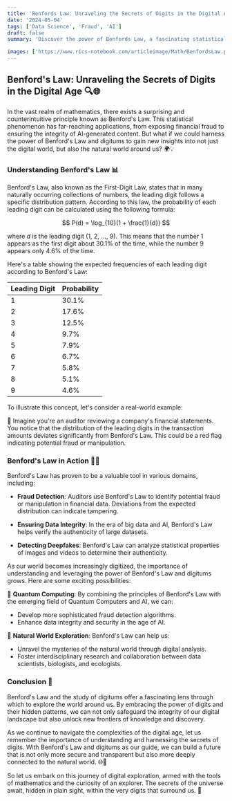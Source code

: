 ```yaml
---
title: 'Benfords Law: Unraveling the Secrets of Digits in the Digital Age'
date: '2024-05-04'
tags: ['Data Science', 'Fraud', 'AI']
draft: false
summary: 'Discover the power of Benfords Law, a fascinating statistical principle that unveils hidden patterns in digits.'

images: ['https://www.rics-notebook.com/articleimage/Math/BenfordsLaw.png']
---
```


## Benford's Law: Unraveling the Secrets of Digits in the Digital Age 🔍🌐

In the vast realm of mathematics, there exists a surprising and counterintuitive principle known as Benford's Law. This statistical phenomenon has far-reaching applications, from exposing financial fraud to ensuring the integrity of AI-generated content. But what if we could harness the power of Benford's Law and digitums to gain new insights into not just the digital world, but also the natural world around us? 🌍💡

### Understanding Benford's Law 📊

Benford's Law, also known as the First-Digit Law, states that in many naturally occurring collections of numbers, the leading digit follows a specific distribution pattern. According to this law, the probability of each leading digit can be calculated using the following formula:

$$
P(d) = \log_{10}(1 + \frac{1}{d})
$$

where $d$ is the leading digit (1, 2, ..., 9). This means that the number 1 appears as the first digit about 30.1% of the time, while the number 9 appears only 4.6% of the time.

Here's a table showing the expected frequencies of each leading digit according to Benford's Law:

| Leading Digit | Probability |
| ------------- | ----------- |
| 1             | 30.1%       |
| 2             | 17.6%       |
| 3             | 12.5%       |
| 4             | 9.7%        |
| 5             | 7.9%        |
| 6             | 6.7%        |
| 7             | 5.8%        |
| 8             | 5.1%        |
| 9             | 4.6%        |

To illustrate this concept, let's consider a real-world example:

🏦 Imagine you're an auditor reviewing a company's financial statements. You notice that the distribution of the leading digits in the transaction amounts deviates significantly from Benford's Law. This could be a red flag indicating potential fraud or manipulation.

### Benford's Law in Action 🕵️‍♂️

Benford's Law has proven to be a valuable tool in various domains, including:

- **Fraud Detection**: Auditors use Benford's Law to identify potential fraud or manipulation in financial data. Deviations from the expected distribution can indicate tampering.

- **Ensuring Data Integrity**: In the era of big data and AI, Benford's Law helps verify the authenticity of large datasets.

- **Detecting Deepfakes**: Benford's Law can analyze statistical properties of images and videos to determine their authenticity.

As our world becomes increasingly digitized, the importance of understanding and leveraging the power of Benford's Law and digitums grows. Here are some exciting possibilities:

🌟 **Quantum Computing**: By combining the principles of Benford's Law with the emerging field of Quantum Computers and AI, we can:

- Develop more sophisticated fraud detection algorithms.
- Enhance data integrity and security in the age of AI.

🌿 **Natural World Exploration**: Benford's Law can help us:

- Unravel the mysteries of the natural world through digital analysis.
- Foster interdisciplinary research and collaboration between data scientists, biologists, and ecologists.

### Conclusion 🌟

Benford's Law and the study of digitums offer a fascinating lens through which to explore the world around us. By embracing the power of digits and their hidden patterns, we can not only safeguard the integrity of our digital landscape but also unlock new frontiers of knowledge and discovery.

As we continue to navigate the complexities of the digital age, let us remember the importance of understanding and harnessing the secrets of digits. With Benford's Law and digitums as our guide, we can build a future that is not only more secure and transparent but also more deeply connected to the natural world. 🌐🌿

So let us embark on this journey of digital exploration, armed with the tools of mathematics and the curiosity of an explorer. The secrets of the universe await, hidden in plain sight, within the very digits that surround us. 🚀
